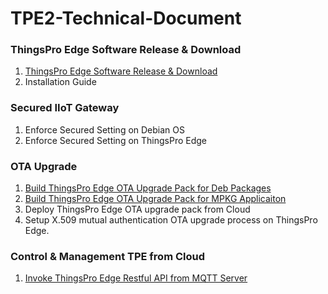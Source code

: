 # TPE2-Technical-Document

### ThingsPro Edge Software Release & Download

1. [ThingsPro Edge Software Release & Download](https://github.com/TPE-TIGER/TPE2-Technical-Document/blob/main/documents/Build%20ThingsPro%20Edge%20OTA%20Upgrade%20Pack%20for%20MPKG%20application.md)
2. Installation Guide

### Secured IIoT Gateway

1. Enforce Secured Setting on Debian OS
2. Enforce Secured Setting on ThingsPro Edge

### OTA Upgrade
1. [Build ThingsPro Edge OTA Upgrade Pack for Deb Packages](https://github.com/TPE-TIGER/TPE-Technical-Document/blob/main/documents/Build%20ThingsPro%20Edge%20OTA%20Upgrade%20Pack%20for%20Deb%20Packages.md)
2. [Build ThingsPro Edge OTA Upgrade Pack for MPKG Applicaiton](https://github.com/TPE-TIGER/TPE2-Technical-Document/blob/main/documents/Build%20ThingsPro%20Edge%20OTA%20Upgrade%20Pack%20for%20MPKG%20application.md)
3. Deploy ThingsPro Edge OTA upgrade pack from Cloud
4. Setup X.509 mutual authentication OTA upgrade process on ThingsPro Edge.

### Control & Management TPE from Cloud
1. [Invoke ThingsPro Edge Restful API from MQTT Server](https://github.com/TPE-TIGER/TPE2-Technical-Document/blob/main/documents/Invoke%20ThingsPro%20Edge%20Restful%20API%20from%20MQTT%20Server.md)



